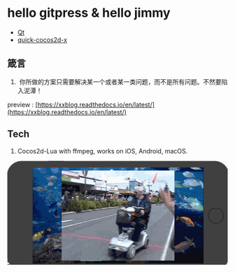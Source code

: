 hello gitpress & hello jimmy
=====

-  [Qt](http://qt-project.org/)
-  [quick-cocos2d-x](https://github.com/chukong/quick-cocos2d-x)

箴言
---

1.  你所做的方案只需要解决某一个或者某一类问题，而不是所有问题。不然要陷入泥潭！

preview : [https://xxblog.readthedocs.io/en/latest/](https://xxblog.readthedocs.io/en/latest/)



## Tech

1.  Cocos2d-Lua with ffmpeg, works on iOS, Android, macOS.

![ffmpeg](./misc/cocos2d-ffmpeg.gif)